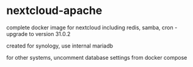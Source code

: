 # nextcloud-apache
complete docker image for nextcloud including redis, samba, cron - upgrade to version 31.0.2
 
created for synology, use internal mariadb


for other systems, uncomment database settings from docker compose

